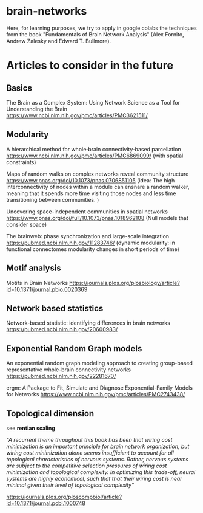 # brain-networks
 Here, for learning purposes, we try to apply in google colabs the techniques from the book "Fundamentals of Brain Network Analysis" (Alex Fornito, Andrew Zalesky and Edward T. Bullmore). 


# Articles to consider in the future

## Basics


The Brain as a Complex System: Using Network Science as a Tool for Understanding the Brain
https://www.ncbi.nlm.nih.gov/pmc/articles/PMC3621511/


## Modularity


A hierarchical method for whole‐brain connectivity‐based parcellation
https://www.ncbi.nlm.nih.gov/pmc/articles/PMC6869099/ (with spatial constraints)

Maps of random walks on complex networks reveal community structure
https://www.pnas.org/doi/10.1073/pnas.0706851105
(idea:  The high interconnectivity of nodes within a module can ensnare a random walker, meaning that it spends more time visiting those nodes and less time transitioning between communities. )

Uncovering space-independent communities in spatial networks
https://www.pnas.org/doi/full/10.1073/pnas.1018962108
(Null models that consider space)

The brainweb: phase synchronization and large-scale integration
https://pubmed.ncbi.nlm.nih.gov/11283746/
(dynamic modularity: in functional connectomes modularity changes in short periods of time)

## Motif analysis


Motifs in Brain Networks
https://journals.plos.org/plosbiology/article?id=10.1371/journal.pbio.0020369

## Network based statistics

Network-based statistic: identifying differences in brain networks
https://pubmed.ncbi.nlm.nih.gov/20600983/

## Exponential Random Graph models

An exponential random graph modeling approach to creating group-based representative whole-brain connectivity networks
https://pubmed.ncbi.nlm.nih.gov/22281670/

ergm: A Package to Fit, Simulate and Diagnose Exponential-Family Models for Networks
https://www.ncbi.nlm.nih.gov/pmc/articles/PMC2743438/

## Topological dimension

see **rentian scaling**

*"A recurrent theme throughout this book has been that wiring cost minimization is an important principle for brain network organization, but wiring cost minimization alone seems insufficient to account for all topological characteristics of nervous systems. Rather, nervous systems are subject to the competitive selection pressures of wiring cost minimization and topological complexity. In optimizing this trade-off, neural systems are highly economical, such that that their wiring cost is near minimal given their level of topological complexity"*



https://journals.plos.org/ploscompbiol/article?id=10.1371/journal.pcbi.1000748
